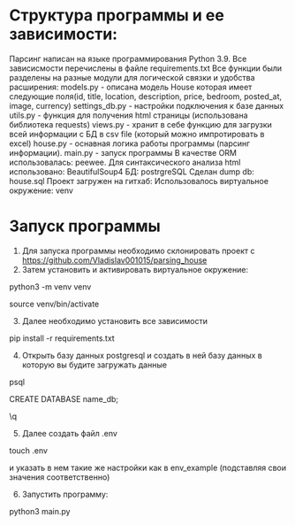 # Структура программы и ее зависимости:

Парсинг написан на языке программирования Python 3.9.
Все зависисмости перечислены в файле requirements.txt
Все функции были разделены на разные модули для логической связки и удобства расширения:
    models.py - описана модель House которая имеет следующие поля(id, title, location, description, price, bedroom, posted_at, image, currency)
    settings_db.py - настройки подключения к базе данных
    utils.py - функция для получения html страницы (использована библиотека requests)
    views.py - хранит в себе функцию для загрузки всей информации с БД в csv file (который можно импротировать в excel) 
    house.py - оснавная логика работы программы (парсинг информации).
    main.py - запуск программы
В качестве ORM использовалась: peewee.
Для синтаксического анализа html использовано: BeautifulSoup4 
БД: postrgreSQL
Сделан dump db: house.sql
Проект загружен на гитхаб: 
Использовалось виртуальное окружение: venv

# Запуск программы
1) Для запуска программы необходимо склонировать проект c https://github.com/Vladislav001015/parsing_house
2) Затем установить и активировать виртуальное окружение:

python3 -m venv venv

source venv/bin/activate

3) Далее необходимо установить все зависимости 

pip install -r requirements.txt

4) Открыть базу данных postgresql и создать в ней базу данных в которую вы будите загружать данные

psql

CREATE DATABASE name_db;

\q

5) Далее создать файл .env

touch .env

и указать в нем такие же настройки как в env_example (подставляя свои значения соответственно)

6) Запустить программу:

python3 main.py



